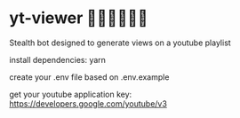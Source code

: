 # yt-viewer 🏴‍☠️🏴‍☠️🏴‍☠️

Stealth bot designed to generate views on a youtube playlist

install dependencies: yarn

create your .env file based on .env.example

get your youtube application key: https://developers.google.com/youtube/v3
